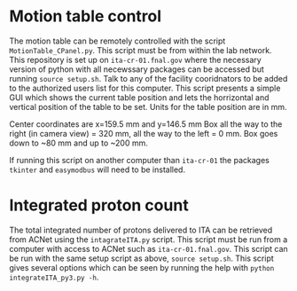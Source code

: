 # Motion table control

The motion table can be remotely controlled with the script `MotionTable_CPanel.py`.  This script must be from within the lab network.  This repository is set up on `ita-cr-01.fnal.gov` where the necessary version of python with all necewssary packages can be accessed but running `source setup.sh`.  Talk to any of the facility cooridnators to be added to the authorized users list for this computer.  This script presents a simple GUI which shows the current table position and lets the horrizontal and vertical position of the table to be set.  Units for the table position are in mm.  

Center coordinates are x=159.5 mm and y=146.5 mm
Box all the way to the right (in camera view) = 320 mm, all the way to the left = 0 mm. Box goes down to ~80 mm and up to ~200 mm.

If running this script on another computer than `ita-cr-01` the packages `tkinter` and `easymodbus` will need to be installed.  

# Integrated proton count

The total integrated number of protons delivered to ITA can be retrieved from ACNet using the `intagrateITA.py` script.  This script must be run from a computer with access to ACNet such as `ita-cr-01.fnal.gov`.  This script can be run with the same setup script as above, `source setup.sh`.  This script gives several options which can be seen by running the help with `python integrateITA_py3.py -h`.  